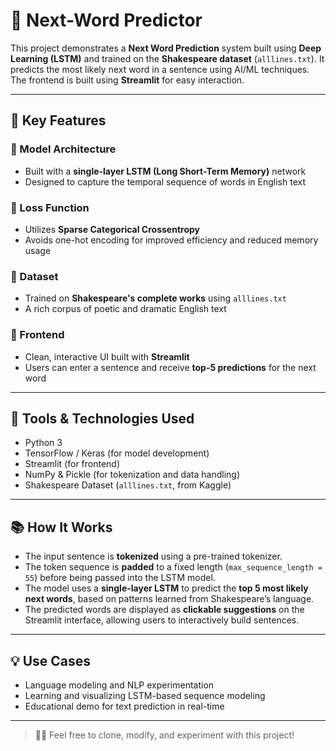 # 🧠 Next-Word Predictor

This project demonstrates a **Next Word Prediction** system built using **Deep Learning (LSTM)** and trained on the **Shakespeare dataset** (`alllines.txt`). It predicts the most likely next word in a sentence using AI/ML techniques. The frontend is built using **Streamlit** for easy interaction.

---

## 🚀 Key Features

### 🔹 Model Architecture
- Built with a **single-layer LSTM (Long Short-Term Memory)** network
- Designed to capture the temporal sequence of words in English text

### 🔹 Loss Function
- Utilizes **Sparse Categorical Crossentropy**
- Avoids one-hot encoding for improved efficiency and reduced memory usage

### 🔹 Dataset
- Trained on **Shakespeare's complete works** using `alllines.txt`
- A rich corpus of poetic and dramatic English text

### 🔹 Frontend
- Clean, interactive UI built with **Streamlit**
- Users can enter a sentence and receive **top-5 predictions** for the next word

---

## 🔧 Tools & Technologies Used
- Python 3
- TensorFlow / Keras (for model development)
- Streamlit (for frontend)
- NumPy & Pickle (for tokenization and data handling)
- Shakespeare Dataset (`alllines.txt`, from Kaggle)

---

## 📚 How It Works

- The input sentence is **tokenized** using a pre-trained tokenizer.
- The token sequence is **padded** to a fixed length (`max_sequence_length = 55`) before being passed into the LSTM model.
- The model uses a **single-layer LSTM** to predict the **top 5 most likely next words**, based on patterns learned from Shakespeare’s language.
- The predicted words are displayed as **clickable suggestions** on the Streamlit interface, allowing users to interactively build sentences.

---

## 💡 Use Cases
- Language modeling and NLP experimentation
- Learning and visualizing LSTM-based sequence modeling
- Educational demo for text prediction in real-time

---

> 👨‍💻 Feel free to clone, modify, and experiment with this project!
